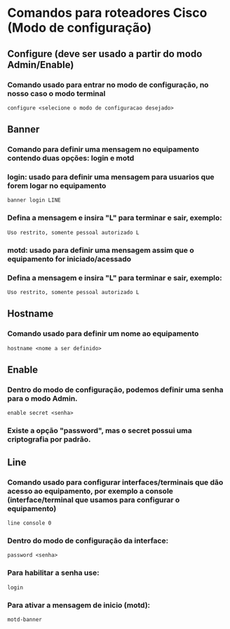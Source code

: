 # Comandos para roteadores Cisco (Modo de configuração)

## Configure (deve ser usado a partir do modo Admin/Enable)
### Comando usado para entrar no modo de configuração, no nosso caso o modo terminal

```
configure <selecione o modo de configuracao desejado>
```

## Banner
### Comando para definir uma mensagem no equipamento contendo duas opções: login e motd

### login: usado para definir uma mensagem para usuarios que forem logar no equipamento

```
banner login LINE
```
### Defina a mensagem e insira "L" para terminar e sair, exemplo:

```
Uso restrito, somente pessoal autorizado L
```

### motd: usado para definir uma mensagem assim que o equipamento for iniciado/acessado

### Defina a mensagem e insira "L" para terminar e sair, exemplo:

```
Uso restrito, somente pessoal autorizado L
```

## Hostname
### Comando usado para definir um nome ao equipamento

```
hostname <nome a ser definido>
```

## Enable
### Dentro do modo de configuração, podemos definir uma senha para o modo Admin.

```
enable secret <senha>
```
### Existe a opção "password", mas o secret possui uma criptografia por padrão.

## Line
### Comando usado para configurar interfaces/terminais que dão acesso ao equipamento, por exemplo a console (interface/terminal que usamos para configurar o equipamento)

```
line console 0
```
### Dentro do modo de configuração da interface:
```
password <senha>
```
### Para habilitar a senha use:
```
login
```
### Para ativar a mensagem de inicio (motd):
```
motd-banner
```
